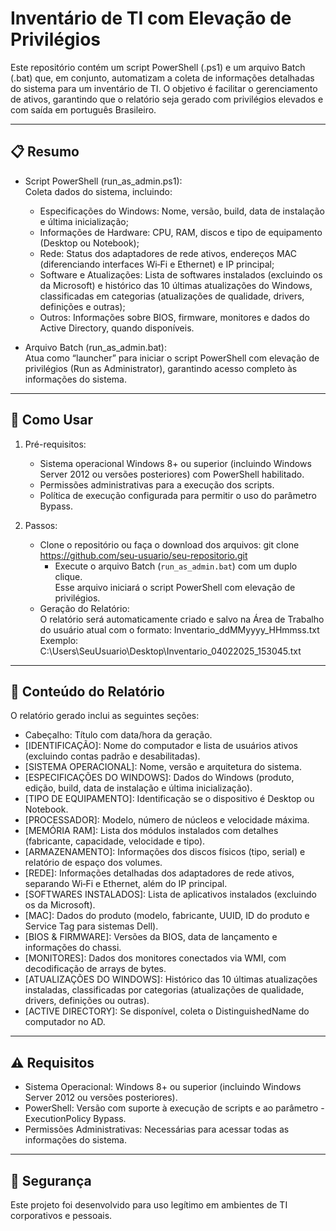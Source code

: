 # Inventário de TI com Elevação de Privilégios

Este repositório contém um script PowerShell (.ps1) e um arquivo Batch (.bat) que, em conjunto, automatizam a coleta de informações detalhadas do sistema para um inventário de TI. O objetivo é facilitar o gerenciamento de ativos, garantindo que o relatório seja gerado com privilégios elevados e com saída em português Brasileiro.

---

## 📋 Resumo

- Script PowerShell (run_as_admin.ps1):  
  Coleta dados do sistema, incluindo:
  - Especificações do Windows: Nome, versão, build, data de instalação e última inicialização;
  - Informações de Hardware: CPU, RAM, discos e tipo de equipamento (Desktop ou Notebook);
  - Rede: Status dos adaptadores de rede ativos, endereços MAC (diferenciando interfaces Wi‑Fi e Ethernet) e IP principal;
  - Software e Atualizações: Lista de softwares instalados (excluindo os da Microsoft) e histórico das 10 últimas atualizações do Windows, classificadas em categorias (atualizações de qualidade, drivers, definições e outras);
  - Outros: Informações sobre BIOS, firmware, monitores e dados do Active Directory, quando disponíveis.

- Arquivo Batch (run_as_admin.bat):  
  Atua como “launcher” para iniciar o script PowerShell com elevação de privilégios (Run as Administrator), garantindo acesso completo às informações do sistema.

---

## 🚀 Como Usar

1. Pré-requisitos: 
   - Sistema operacional Windows 8+ ou superior (incluindo Windows Server 2012 ou versões posteriores) com PowerShell habilitado.
   - Permissões administrativas para a execução dos scripts.
   - Política de execução configurada para permitir o uso do parâmetro Bypass.

2. Passos:
   - Clone o repositório ou faça o download dos arquivos:
         git clone https://github.com/seu-usuario/seu-repositorio.git
        - Execute o arquivo Batch (`run_as_admin.bat`) com um duplo clique.  
     Esse arquivo iniciará o script PowerShell com elevação de privilégios.
   - Geração do Relatório:  
     O relatório será automaticamente criado e salvo na Área de Trabalho do usuário atual com o formato:
         Inventario_ddMMyyyy_HHmmss.txt
          Exemplo:
         C:\Users\SeuUsuario\Desktop\Inventario_04022025_153045.txt
     
---

## 📂 Conteúdo do Relatório

O relatório gerado inclui as seguintes seções:

- Cabeçalho: Título com data/hora da geração.
- [IDENTIFICAÇÃO]: Nome do computador e lista de usuários ativos (excluindo contas padrão e desabilitadas).
- [SISTEMA OPERACIONAL]: Nome, versão e arquitetura do sistema.
- [ESPECIFICAÇÕES DO WINDOWS]: Dados do Windows (produto, edição, build, data de instalação e última inicialização).
- [TIPO DE EQUIPAMENTO]: Identificação se o dispositivo é Desktop ou Notebook.
- [PROCESSADOR]: Modelo, número de núcleos e velocidade máxima.
- [MEMÓRIA RAM]: Lista dos módulos instalados com detalhes (fabricante, capacidade, velocidade e tipo).
- [ARMAZENAMENTO]: Informações dos discos físicos (tipo, serial) e relatório de espaço dos volumes.
- [REDE]: Informações detalhadas dos adaptadores de rede ativos, separando Wi‑Fi e Ethernet, além do IP principal.
- [SOFTWARES INSTALADOS]: Lista de aplicativos instalados (excluindo os da Microsoft).
- [MAC]: Dados do produto (modelo, fabricante, UUID, ID do produto e Service Tag para sistemas Dell).
- [BIOS & FIRMWARE]: Versões da BIOS, data de lançamento e informações do chassi.
- [MONITORES]: Dados dos monitores conectados via WMI, com decodificação de arrays de bytes.
- [ATUALIZAÇÕES DO WINDOWS]: Histórico das 10 últimas atualizações instaladas, classificadas por categorias (atualizações de qualidade, drivers, definições ou outras).
- [ACTIVE DIRECTORY]: Se disponível, coleta o DistinguishedName do computador no AD.

---

## ⚠️ Requisitos

- Sistema Operacional: Windows 8+ ou superior (incluindo Windows Server 2012 ou versões posteriores).
- PowerShell: Versão com suporte à execução de scripts e ao parâmetro -ExecutionPolicy Bypass.
- Permissões Administrativas: Necessárias para acessar todas as informações do sistema.

---

## 🔐 Segurança

Este projeto foi desenvolvido para uso legítimo em ambientes de TI corporativos e pessoais.
